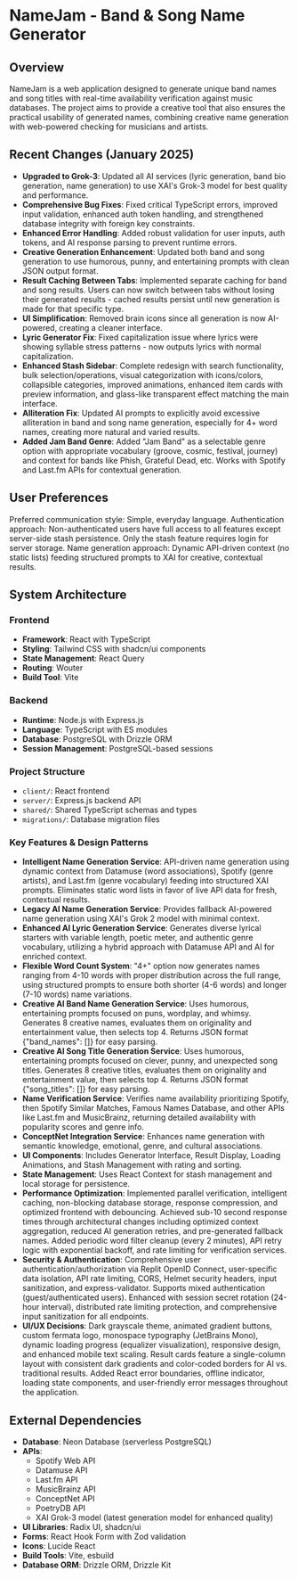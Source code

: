 # NameJam - Band & Song Name Generator

## Overview
NameJam is a web application designed to generate unique band names and song titles with real-time availability verification against music databases. The project aims to provide a creative tool that also ensures the practical usability of generated names, combining creative name generation with web-powered checking for musicians and artists.

## Recent Changes (January 2025)
- **Upgraded to Grok-3**: Updated all AI services (lyric generation, band bio generation, name generation) to use XAI's Grok-3 model for best quality and performance.
- **Comprehensive Bug Fixes**: Fixed critical TypeScript errors, improved input validation, enhanced auth token handling, and strengthened database integrity with foreign key constraints.
- **Enhanced Error Handling**: Added robust validation for user inputs, auth tokens, and AI response parsing to prevent runtime errors.
- **Creative Generation Enhancement**: Updated both band and song generation to use humorous, punny, and entertaining prompts with clean JSON output format.
- **Result Caching Between Tabs**: Implemented separate caching for band and song results. Users can now switch between tabs without losing their generated results - cached results persist until new generation is made for that specific type.
- **UI Simplification**: Removed brain icons since all generation is now AI-powered, creating a cleaner interface.
- **Lyric Generator Fix**: Fixed capitalization issue where lyrics were showing syllable stress patterns - now outputs lyrics with normal capitalization.
- **Enhanced Stash Sidebar**: Complete redesign with search functionality, bulk selection/operations, visual categorization with icons/colors, collapsible categories, improved animations, enhanced item cards with preview information, and glass-like transparent effect matching the main interface.
- **Alliteration Fix**: Updated AI prompts to explicitly avoid excessive alliteration in band and song name generation, especially for 4+ word names, creating more natural and varied results.
- **Added Jam Band Genre**: Added "Jam Band" as a selectable genre option with appropriate vocabulary (groove, cosmic, festival, journey) and context for bands like Phish, Grateful Dead, etc. Works with Spotify and Last.fm APIs for contextual generation.

## User Preferences
Preferred communication style: Simple, everyday language.
Authentication approach: Non-authenticated users have full access to all features except server-side stash persistence. Only the stash feature requires login for server storage.
Name generation approach: Dynamic API-driven context (no static lists) feeding structured prompts to XAI for creative, contextual results.

## System Architecture

### Frontend
- **Framework**: React with TypeScript
- **Styling**: Tailwind CSS with shadcn/ui components
- **State Management**: React Query
- **Routing**: Wouter
- **Build Tool**: Vite

### Backend
- **Runtime**: Node.js with Express.js
- **Language**: TypeScript with ES modules
- **Database**: PostgreSQL with Drizzle ORM
- **Session Management**: PostgreSQL-based sessions

### Project Structure
- `client/`: React frontend
- `server/`: Express.js backend API
- `shared/`: Shared TypeScript schemas and types
- `migrations/`: Database migration files

### Key Features & Design Patterns
- **Intelligent Name Generation Service**: API-driven name generation using dynamic context from Datamuse (word associations), Spotify (genre artists), and Last.fm (genre vocabulary) feeding into structured XAI prompts. Eliminates static word lists in favor of live API data for fresh, contextual results.
- **Legacy AI Name Generation Service**: Provides fallback AI-powered name generation using XAI's Grok 2 model with minimal context.
- **Enhanced AI Lyric Generation Service**: Generates diverse lyrical starters with variable length, poetic meter, and authentic genre vocabulary, utilizing a hybrid approach with Datamuse API and AI for enriched context.
- **Flexible Word Count System**: "4+" option now generates names ranging from 4-10 words with proper distribution across the full range, using structured prompts to ensure both shorter (4-6 words) and longer (7-10 words) name variations.
- **Creative AI Band Name Generation Service**: Uses humorous, entertaining prompts focused on puns, wordplay, and whimsy. Generates 8 creative names, evaluates them on originality and entertainment value, then selects top 4. Returns JSON format {"band_names": []} for easy parsing.
- **Creative AI Song Title Generation Service**: Uses humorous, entertaining prompts focused on clever, punny, and unexpected song titles. Generates 8 creative titles, evaluates them on originality and entertainment value, then selects top 4. Returns JSON format {"song_titles": []} for easy parsing.
- **Name Verification Service**: Verifies name availability prioritizing Spotify, then Spotify Similar Matches, Famous Names Database, and other APIs like Last.fm and MusicBrainz, returning detailed availability with popularity scores and genre info.
- **ConceptNet Integration Service**: Enhances name generation with semantic knowledge, emotional, genre, and cultural associations.
- **UI Components**: Includes Generator Interface, Result Display, Loading Animations, and Stash Management with rating and sorting.
- **State Management**: Uses React Context for stash management and local storage for persistence.
- **Performance Optimization**: Implemented parallel verification, intelligent caching, non-blocking database storage, response compression, and optimized frontend with debouncing. Achieved sub-10 second response times through architectural changes including optimized context aggregation, reduced AI generation retries, and pre-generated fallback names. Added periodic word filter cleanup (every 2 minutes), API retry logic with exponential backoff, and rate limiting for verification services.
- **Security & Authentication**: Comprehensive user authentication/authorization via Replit OpenID Connect, user-specific data isolation, API rate limiting, CORS, Helmet security headers, input sanitization, and express-validator. Supports mixed authentication (guest/authenticated users). Enhanced with session secret rotation (24-hour interval), distributed rate limiting protection, and comprehensive input sanitization for all endpoints.
- **UI/UX Decisions**: Dark grayscale theme, animated gradient buttons, custom fermata logo, monospace typography (JetBrains Mono), dynamic loading progress (equalizer visualization), responsive design, and enhanced mobile text scaling. Result cards feature a single-column layout with consistent dark gradients and color-coded borders for AI vs. traditional results. Added React error boundaries, offline indicator, loading state components, and user-friendly error messages throughout the application.

## External Dependencies

- **Database**: Neon Database (serverless PostgreSQL)
- **APIs**:
    - Spotify Web API
    - Datamuse API
    - Last.fm API
    - MusicBrainz API
    - ConceptNet API
    - PoetryDB API
    - XAI Grok-3 model (latest generation model for enhanced quality)
- **UI Libraries**: Radix UI, shadcn/ui
- **Forms**: React Hook Form with Zod validation
- **Icons**: Lucide React
- **Build Tools**: Vite, esbuild
- **Database ORM**: Drizzle ORM, Drizzle Kit